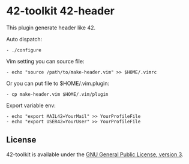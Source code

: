 42-toolkit	42-header
==========

This plugin generate header like 42.

Auto dispatch:

    - ./configure

Vim setting you can source file:

    - echo "source /path/to/make-header.vim" >> $HOME/.vimrc

Or you can put file to $HOME/.vim.plugin:

    - cp make-header.vim $HOME/.vim/plugin

Export variable env:

    - echo "export MAIL42=YourMail" >> YourProfileFile
    - echo "export USER42=YourUser" >> YourProfileFile

## License

42-toolkit is available under the [GNU General Public License, version 3](LICENSE).
